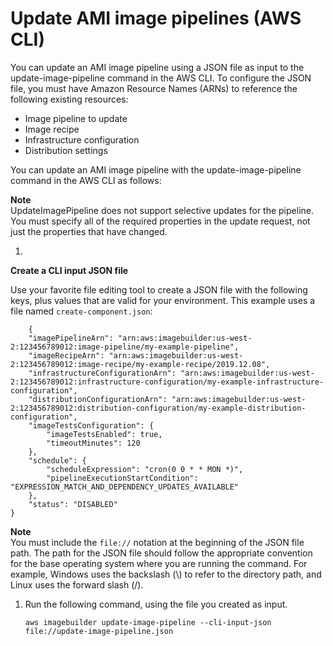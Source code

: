 # Update AMI image pipelines \(AWS CLI\)<a name="cli-update-image-pipeline"></a>

You can update an AMI image pipeline using a JSON file as input to the update\-image\-pipeline command in the AWS CLI\. To configure the JSON file, you must have Amazon Resource Names \(ARNs\) to reference the following existing resources:
+ Image pipeline to update
+ Image recipe
+ Infrastructure configuration
+ Distribution settings

You can update an AMI image pipeline with the update\-image\-pipeline command in the AWS CLI as follows:

**Note**  
UpdateImagePipeline does not support selective updates for the pipeline\. You must specify all of the required properties in the update request, not just the properties that have changed\.

1. 

**Create a CLI input JSON file**

   Use your favorite file editing tool to create a JSON file with the following keys, plus values that are valid for your environment\. This example uses a file named `create-component.json`:

   ```
       {
       "imagePipelineArn": "arn:aws:imagebuilder:us-west-2:123456789012:image-pipeline/my-example-pipeline",
       "imageRecipeArn": "arn:aws:imagebuilder:us-west-2:123456789012:image-recipe/my-example-recipe/2019.12.08",
       "infrastructureConfigurationArn": "arn:aws:imagebuilder:us-west-2:123456789012:infrastructure-configuration/my-example-infrastructure-configuration",
       "distributionConfigurationArn": "arn:aws:imagebuilder:us-west-2:123456789012:distribution-configuration/my-example-distribution-configuration",
       "imageTestsConfiguration": {
           "imageTestsEnabled": true,
           "timeoutMinutes": 120
       },
       "schedule": {
           "scheduleExpression": "cron(0 0 * * MON *)",
           "pipelineExecutionStartCondition": "EXPRESSION_MATCH_AND_DEPENDENCY_UPDATES_AVAILABLE"
       },
       "status": "DISABLED"
   }
   ```
**Note**  
You must include the `file://` notation at the beginning of the JSON file path\.
The path for the JSON file should follow the appropriate convention for the base operating system where you are running the command\. For example, Windows uses the backslash \(\\\) to refer to the directory path, and Linux uses the forward slash \(/\)\.

1. Run the following command, using the file you created as input\.

   ```
   aws imagebuilder update-image-pipeline --cli-input-json file://update-image-pipeline.json
   ```